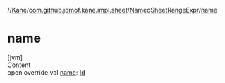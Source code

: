 //[Kane](../../index.md)/[com.github.jomof.kane.impl.sheet](../index.md)/[NamedSheetRangeExpr](index.md)/[name](name.md)



# name  
[jvm]  
Content  
open override val [name](name.md): [Id](../../com.github.jomof.kane.impl/index.md#%5Bcom.github.jomof.kane.impl%2FId%2F%2F%2FPointingToDeclaration%2F%5D%2FClasslikes%2F-1958197075)  



